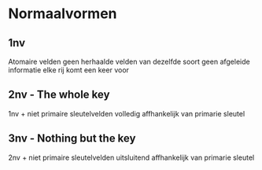 # Normaalvormen

## 1nv

Atomaire velden
geen herhaalde velden van dezelfde soort
geen afgeleide informatie
elke rij komt een keer voor

## 2nv - The whole key

1nv + 
niet primaire sleutelvelden volledig affhankelijk van primarie sleutel

## 3nv - Nothing but the key
2nv + 
niet primaire sleutelvelden uitsluitend affhankelijk van primarie sleutel
